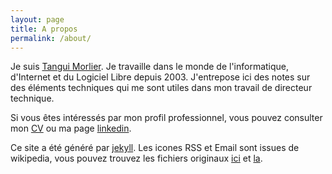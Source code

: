 ```yaml
---
layout: page
title: A propos
permalink: /about/
---
```


Je suis <a href="http://tangui.eu.org/">Tangui Morlier</a>. Je travaille dans le monde de l'informatique, d'Internet et du Logiciel Libre depuis 2003. J'entrepose ici des notes sur des éléments techniques qui me sont utiles dans mon travail de directeur technique.

Si vous êtes intéressés par mon profil professionnel, vous pouvez consulter mon [CV](http://tangui.eu.org/old/cv/cv_francais.html) ou ma page [linkedin](https://www.linkedin.com/profile/view?id=6661161).

Ce site a été généré par [jekyll](https://github.com/jekyll/jekyll). Les icones RSS et Email sont issues de wikipedia, vous pouvez trouvez les fichiers originaux [ici](https://en.wikipedia.org/wiki/File:Feed-icon.svg) et [la](https://commons.wikimedia.org/wiki/File:Mail-closed.svg?uselang=fr).
